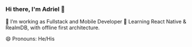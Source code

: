### Hi there, I'm Adriel  👋

🔭 I’m working as Fullstack and Mobile Developer
📱 Learning React Native & RealmDB, with offline first architecture.  

😄 Pronouns: He/His

